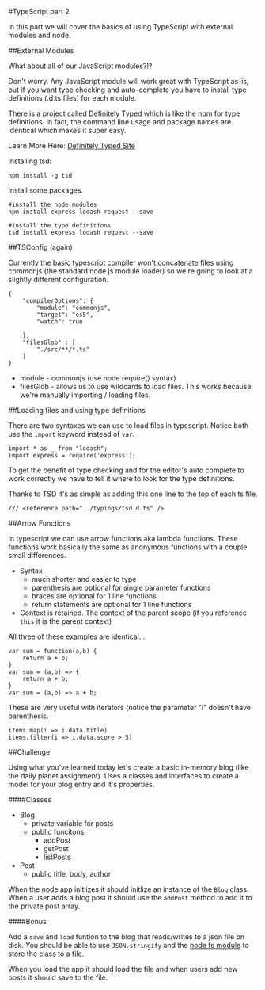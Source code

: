 #TypeScript part 2

In this part we will cover the basics of using TypeScript with external modules and node.

##External Modules

What about all of our JavaScript modules?!?

Don't worry. Any JavaScript module will work great with TypeScript as-is, but if you want type checking and auto-complete you have to install type definitions (.d.ts files) for each module. 

There is a project called Definitely Typed which is like the npm for type definitions. In fact, the command line usage and package names are identical which makes it super easy.

Learn More Here: [Definitely Typed Site](https://github.com/DefinitelyTyped/DefinitelyTyped)

Installing tsd:

```
npm install -g tsd
```

Install some packages.

```
#install the node modules
npm install express lodash request --save

#install the type definitions
tsd install express lodash request --save
```

##TSConfig (again)

Currently the basic typescript compiler won't concatenate files using commonjs (the standard node js module loader) so we're going to look at a slightly different configuration.

```
{
    "compilerOptions": {
        "module": "commonjs",
        "target": "es5",
        "watch": true
        
    },
    "filesGlob" : [
        "./src/**/*.ts"
    ]
}
```

* module - commonjs (use node require() syntax)
* filesGlob - allows us to use wildcards to load files. This works because we're manually importing / loading files.

##Loading files and using type definitions

There are two syntaxes we can use to load files in typescript. Notice both use the `import` keyword instead of `var`.

```
import * as _ from "lodash";
import express = require('express');
```

To get the benefit of type checking and for the editor's auto complete to work correctly we have to tell it where to look for the type definitions. 

Thanks to TSD it's as simple as adding this one line to the top of each ts file.

```
/// <reference path="../typings/tsd.d.ts" />
```

##Arrow Functions

In typescript we can use arrow functions aka lambda functions. These functions work basically the same as anonymous functions with a couple small differences.

* Syntax
    * much shorter and easier to type
    * parenthesis are optional for single parameter functions
    * braces are optional for 1 line functions
    * return statements are optional for 1 line functions
* Context is retained. The context of the parent scope (if you reference `this` it is the parent context)

All three of these examples are identical...

```
var sum = function(a,b) {
    return a + b;
}
var sum = (a,b) => {
    return a + b;
}
var sum = (a,b) => a + b;
```

These are very useful with iterators (notice the parameter "i" doesn't have parenthesis.

```
items.map(i => i.data.title)
items.filter(i => i.data.score > 5)
```

##Challenge

Using what you've learned today let's create a basic in-memory blog (like the daily planet assignment). Uses a classes and interfaces to create a model for your blog entry and it's properties.

####Classes

* Blog
    * private variable for posts
    * public funcitons
        * addPost
        * getPost
        * listPosts
* Post
    * public title, body, author

When the node app initlizes it should initlize an instance of the `Blog` class. When a user adds a blog post it should use the `addPost` method to add it to the private post array.

####Bonus

Add a `save` and `load` funtion to the blog that reads/writes to a json file on disk. You should be able to use `JSON.stringify` and the [node fs module](https://nodejs.org/api/fs.html#fs_fs_writefile_file_data_options_callback) to store the class to a file.

When you load the app it should load the file and when users add new posts it should save to the file.